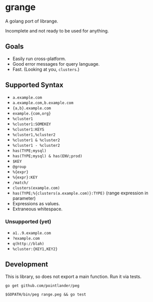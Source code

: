 grange
======

A golang port of librange.

Incomplete and not ready to be used for anything.

Goals
-----

* Easily run cross-platform.
* Good error messages for query language.
* Fast. (Looking at you, `clusters`.)

Supported Syntax
----------------

* `a.example.com`
* `a.example.com,b.example.com`
* `{a,b}.example.com`
* `example.{com,org}`
* `%cluster1`
* `%cluster1:SOMEKEY`
* `%cluster1:KEYS`
* `%cluster1,%cluster2`
* `%cluster1 & %cluster2`
* `%cluster1 - %cluster2`
* `has(TYPE;mysql)`
* `has(TYPE;mysql) & has(ENV;prod)`
* `$KEY`
* `@group`
* `%{expr}`
* `%{expr}:KEY`
* `/match/`
* `clusters(example.com)`
* `has(TYPE;%{clusters(a.example.com)}:TYPE)` (range expression in parameter)
* Expressions as values.
* Extraneous whitespace.

### Unsupported (yet)

* `a1..9.example.com`
* `?example.com`
* `q(http://blah)`
* `%cluster:{KEY1,KEY2}`

Development
-----------

This is library, so does not export a main function. Run it via tests.

    go get github.com/pointlander/peg

    $GOPATH/bin/peg range.peg && go test
